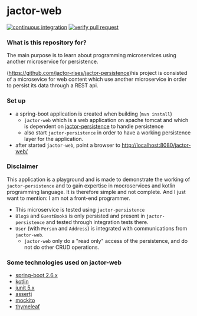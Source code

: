 # jactor-web #

[![continuous integration](https://github.com/jactor-rises/jactor-web/actions/workflows/ci.yaml/badge.svg)](https://github.com/jactor-rises/jactor-web/actions/workflows/ci.yaml)
[![verify pull request](https://github.com/jactor-rises/jactor-web/actions/workflows/pr.yaml/badge.svg)](https://github.com/jactor-rises/jactor-web/actions/workflows/pr.yaml)

### What is this repository for?

The main purpose is to learn about programming microservices using another microservice for persistence.

(https://github.com/jactor-rises/jactor-persistence)his project is consisted of a microsevice for web content which use another microservice in order
to persist its data through a REST api.

### Set up

* a spring-boot application is created when building (`mvn install`)
    * `jactor-web` which is a web application on apache tomcat and which is dependent
      on [jactor-persistence](https://github.com/jactor-rises/jactor-persistence) to handle persistence
    * also start `jactor-persistence` in order to have a working persistence layer for the application.
* after started `jactor-web`, point a browser to
  <http://localhost:8080/jactor-web/>

### Disclaimer

This application is a playground and is made to demonstrate the working of `jactor-persistence` and to gain expertise in mocroservices and kotlin
programming language. It is therefore simple and not complete. And I just want to mention: I am not a front-end programmer.

* This microservice is tested using `jactor-persistence`
* `Blog`s and `GuestBook`s is only persisted and present in `jactor-persistence` and tested through integration tests there.
* `User` (with `Person` and `Address`) is integrated with communications from `jactor-web`.
    * `jactor-web` only do a "read only" access of the persistence, and do not do other CRUD operations.

### Some technologies used on jactor-web

* [spring-boot 2.6.x](https://spring.io/projects/spring-boot)
* [kotlin](https://kotlinlang.org)
* [junit 5.x](https://junit.org/junit5/)
* [assertj](https://assertj.github.io/doc/)
* [mockito](http://site.mockito.org)
* [thymeleaf](https://www.thymeleaf.org)
